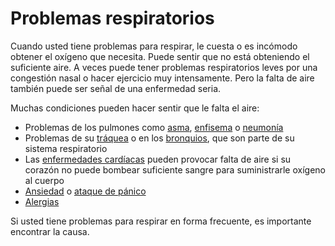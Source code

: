Problemas respiratorios
=======================


Cuando usted tiene problemas para respirar, le cuesta o es incómodo obtener el oxígeno que necesita. Puede sentir que no está obteniendo el suficiente aire. A veces puede tener problemas respiratorios leves por una congestión nasal o hacer ejercicio muy intensamente. Pero la falta de aire también puede ser señal de una enfermedad seria. 


Muchas condiciones pueden hacer sentir que le falta el aire:


* Problemas de los pulmones como [asma](https://medlineplus.gov/spanish/asthma.html), [enfisema](https://medlineplus.gov/spanish/emphysema.html) o [neumonía](https://medlineplus.gov/spanish/pneumonia.html)
* Problemas de su [tráquea](https://medlineplus.gov/spanish/trachealdisorders.html) o en los [bronquios](https://medlineplus.gov/spanish/bronchialdisorders.html), que son parte de su sistema respiratorio
* Las [enfermedades cardíacas](https://medlineplus.gov/spanish/heartdiseases.html) pueden provocar falta de aire si su corazón no puede bombear suficiente sangre para suministrarle oxígeno al cuerpo
* [Ansiedad](https://medlineplus.gov/spanish/anxiety.html) o [ataque de pánico](https://medlineplus.gov/spanish/panicdisorder.html)
* [Alergias](https://medlineplus.gov/spanish/allergy.html)


Si usted tiene problemas para respirar en forma frecuente, es importante encontrar la causa.

